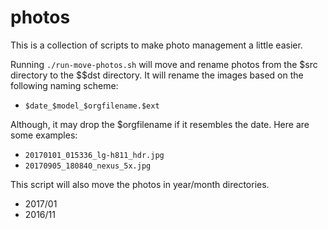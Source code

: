 # photos

This is a collection of scripts to make photo management a little easier. 

Running `./run-move-photos.sh` will move and rename photos from the $src directory to the $$dst directory. It will rename the images based on the following naming scheme:

 * `$date_$model_$orgfilename.$ext`

Although, it may drop the $orgfilename if it resembles the date. Here are some examples:


 * `20170101_015336_lg-h811_hdr.jpg`
 * `20170905_180840_nexus_5x.jpg`

This script will also move the photos in year/month directories. 

 * 2017/01
 * 2016/11
